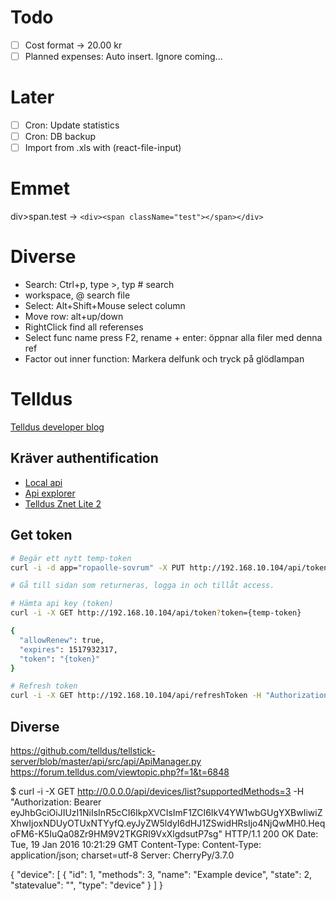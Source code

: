 # Todo

* [ ] Cost format -> 20.00 kr
* [ ] Planned expenses: Auto insert. Ignore coming...

# Later

* [ ] Cron: Update statistics
* [ ] Cron: DB backup
* [ ] Import from .xls with (react-file-input)

# Emmet

div>span.test -> `<div><span className="test"></span></div>`

# Diverse

* Search: Ctrl+p, type >, typ # search
* workspace, @ search file
* Select: Alt+Shift+Mouse select column
* Move row: alt+up/down
* RightClick find all referenses
* Select func name press F2, rename + enter: öppnar alla filer med denna ref
* Factor out inner function: Markera delfunk och tryck på glödlampan

# Telldus

[Telldus developer blog](http://developer.telldus.com/blog/2016/05/24/local-api-for-tellstick-znet-lite-beta-now-in-public-beta)

## Kräver authentification

* [Local api](http://api.telldus.net/localapi/api.html)
* [Api explorer](http://api.telldus.com/explore/index)
* [Telldus Znet Lite 2](http://192.168.10.104/api)

## Get token

```bash
# Begär ett nytt temp-token
curl -i -d app="ropaolle-sovrum" -X PUT http://192.168.10.104/api/token

# Gå till sidan som returneras, logga in och tillåt access.

# Hämta api key (token)
curl -i -X GET http://192.168.10.104/api/token?token={temp-token}

{
  "allowRenew": true,
  "expires": 1517932317,
  "token": "{token}"
}

# Refresh token
curl -i -X GET http://192.168.10.104/api/refreshToken -H "Authorization: Bearer {token}"
```

## Diverse

https://github.com/telldus/tellstick-server/blob/master/api/src/api/ApiManager.py
https://forum.telldus.com/viewtopic.php?f=1&t=6848

$ curl -i -X GET http://0.0.0.0/api/devices/list?supportedMethods=3 -H "Authorization: Bearer eyJhbGciOiJIUzI1NiIsInR5cCI6IkpXVCIsImF1ZCI6IkV4YW1wbGUgYXBwIiwiZXhwIjoxNDUyOTUxNTYyfQ.eyJyZW5ldyI6dHJ1ZSwidHRsIjo4NjQwMH0.HeqoFM6-K5IuQa08Zr9HM9V2TKGRI9VxXlgdsutP7sg"
HTTP/1.1 200 OK
Date: Tue, 19 Jan 2016 10:21:29 GMT
Content-Type: Content-Type: application/json; charset=utf-8
Server: CherryPy/3.7.0

{
"device": [
{
"id": 1,
"methods": 3,
"name": "Example device",
"state": 2,
"statevalue": "",
"type": "device"
}
]
}

